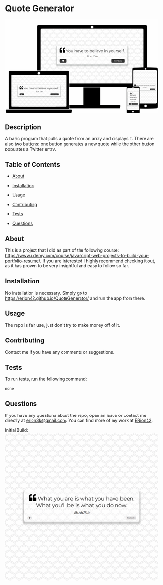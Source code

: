 # Quote Generator

![Mockup](https://github.com/ERion42/QuoteGenerator/blob/7aa4b8db066748d6e183a74f426f57ebb745573c/quoteDeviceMockups.png)

## Description

A basic program that pulls a quote from an array and displays it. There are also two buttons: one button generates a new quote while the other button populates a Twitter entry.

## Table of Contents 

* [About](#about)

* [Installation](#installation)

* [Usage](#usage)

* [Contributing](#contributing)

* [Tests](#tests)

* [Questions](#questions)

## About

This is a project that I did as part of the following course: https://www.udemy.com/course/javascript-web-projects-to-build-your-portfolio-resume/. If you are interested I highly recommend checking it out, as it has proven to be very insightful and easy to follow so far. 


## Installation

No installation is necessary. Simply go to https://erion42.github.io/QuoteGenerator/ and run the app from there.

## Usage

The repo is fair use, just don't try to make money off of it.


  
## Contributing

Contact me if you have any comments or suggestions.

## Tests

To run tests, run the following command:

```
none
```

## Questions

If you have any questions about the repo, open an issue or contact me directly at erion3k@gmail.com. You can find more of my work at [ERion42](https://github.com/ERion42/).


Initial Build:
![ScreenShot](https://github.com/ERion42/QuoteGenerator/blob/115afc73e87a499c6cba696de1fd460edec1c14d/screenShotInitial.png)
